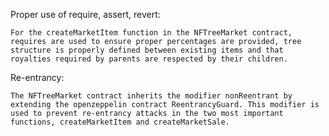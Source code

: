 Proper use of require, assert, revert:
    
    For the createMarketItem function in the NFTreeMarket contract, requires are used to ensure proper percentages are provided, tree structure is properly defined between existing items and that royalties required by parents are respected by their children.

Re-entrancy:
    
    The NFTreeMarket contract inherits the modifier nonReentrant by extending the openzeppelin contract ReentrancyGuard. This modifier is used to prevent re-entrancy attacks in the two most important functions, createMarketItem and createMarketSale. 



